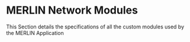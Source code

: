 # **MERLIN Network Modules**

This Section details the specifications of all the custom modules used by the MERLIN Application
